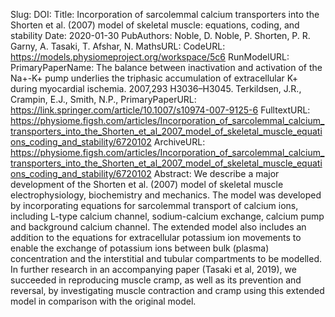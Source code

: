 Slug: 
DOI: 
Title: Incorporation of sarcolemmal calcium transporters into the Shorten et al. (2007) model of skeletal muscle: equations, coding, and stability
Date: 2020-01-30
PubAuthors: Noble, D.
        Noble, P.
        Shorten, P. R.
	Garny, A.
	Tasaki, T.
    Afshar, N.
MathsURL: 
CodeURL: https://models.physiomeproject.org/workspace/5c6
RunModelURL: 
PrimaryPaperName: The balance between inactivation and activation of the Na+-K+ pump underlies the triphasic accumulation of extracellular K+ during myocardial ischemia. 2007,293 H3036–H3045. Terkildsen, J.R., Crampin, E.J., Smith, N.P.,
PrimaryPaperURL: https://link.springer.com/article/10.1007/s10974-007-9125-6
FulltextURL: https://physiome.figsh.com/articles/Incorporation_of_sarcolemmal_calcium_transporters_into_the_Shorten_et_al_2007_model_of_skeletal_muscle_equations_coding_and_stability/6720102
ArchiveURL: https://physiome.figsh.com/articles/Incorporation_of_sarcolemmal_calcium_transporters_into_the_Shorten_et_al_2007_model_of_skeletal_muscle_equations_coding_and_stability/6720102
Abstract: We describe a major development of the Shorten et al. (2007) model of skeletal muscle electrophysiology, biochemistry and mechanics. The model was developed by incorporating equations for sarcolemmal transport of calcium ions, including L-type calcium channel, sodium-calcium exchange, calcium pump and background calcium channel. The extended model also includes an addition to the equations for extracellular potassium ion movements to enable the exchange of potassium ions between bulk (plasma) concentration and the interstitial and tubular compartments to be modelled. In further research in an accompanying paper (Tasaki et al, 2019), we succeeded in reproducing muscle cramp, as well as its prevention and reversal, by investigating muscle contraction and cramp using this extended model in comparison with the original model.
